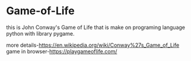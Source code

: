 # Game-of-Life
this is John Conway's Game of Life that is make on programing language python with library pygame.

more details-https://en.wikipedia.org/wiki/Conway%27s_Game_of_Life
game in browser-https://playgameoflife.com/
